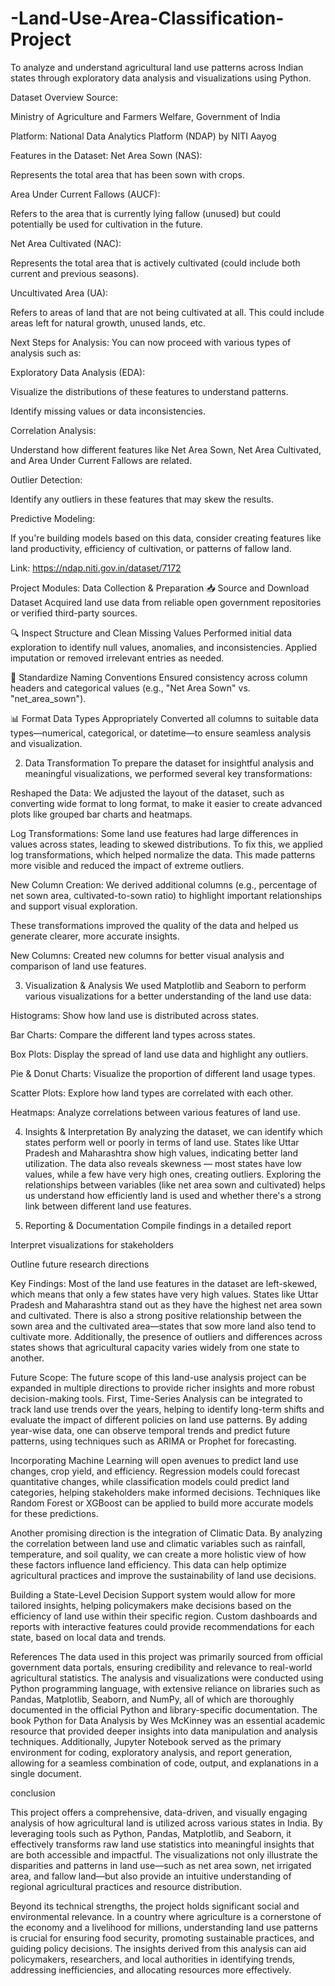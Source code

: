 # -Land-Use-Area-Classification-Project
To analyze and understand agricultural land use patterns across Indian states through exploratory data analysis and visualizations using Python.

 Dataset Overview
Source:

Ministry of Agriculture and Farmers Welfare, Government of India

Platform: National Data Analytics Platform (NDAP) by NITI Aayog

Features in the Dataset:
Net Area Sown (NAS):

Represents the total area that has been sown with crops.

Area Under Current Fallows (AUCF):

Refers to the area that is currently lying fallow (unused) but could potentially be used for cultivation in the future.

Net Area Cultivated (NAC):

Represents the total area that is actively cultivated (could include both current and previous seasons).

Uncultivated Area (UA):

Refers to areas of land that are not being cultivated at all. This could include areas left for natural growth, unused lands, etc.

Next Steps for Analysis:
You can now proceed with various types of analysis such as:

Exploratory Data Analysis (EDA):

Visualize the distributions of these features to understand patterns.

Identify missing values or data inconsistencies.

Correlation Analysis:

Understand how different features like Net Area Sown, Net Area Cultivated, and Area Under Current Fallows are related.

Outlier Detection:

Identify any outliers in these features that may skew the results.

Predictive Modeling:

If you're building models based on this data, consider creating features like land productivity, efficiency of cultivation, or patterns of fallow land.

Link: https://ndap.niti.gov.in/dataset/7172

 Project Modules:
  Data Collection & Preparation
📥 Source and Download Dataset
Acquired land use data from reliable open government repositories or verified third-party sources.

🔍 Inspect Structure and Clean Missing Values
Performed initial data exploration to identify null values, anomalies, and inconsistencies. Applied imputation or removed irrelevant entries as needed.

📝 Standardize Naming Conventions
Ensured consistency across column headers and categorical values (e.g., "Net Area Sown" vs. "net_area_sown").

📊 Format Data Types Appropriately
Converted all columns to suitable data types—numerical, categorical, or datetime—to ensure seamless analysis and visualization.


 2. Data Transformation
To prepare the dataset for insightful analysis and meaningful visualizations, we performed several key transformations:

Reshaped the Data:
We adjusted the layout of the dataset, such as converting wide format to long format, to make it easier to create advanced plots like grouped bar charts and heatmaps.

Log Transformations:
Some land use features had large differences in values across states, leading to skewed distributions. To fix this, we applied log transformations, which helped normalize the data. This made patterns more visible and reduced the impact of extreme outliers.

New Column Creation:
We derived additional columns (e.g., percentage of net sown area, cultivated-to-sown ratio) to highlight important relationships and support visual exploration.

These transformations improved the quality of the data and helped us generate clearer, more accurate insights.



New Columns: Created new columns for better visual analysis and comparison of land use features.

 3. Visualization & Analysis
We used Matplotlib and Seaborn to perform various visualizations for a better understanding of the land use data:

Histograms: Show how land use is distributed across states.

Bar Charts: Compare the different land types across states.

Box Plots: Display the spread of land use data and highlight any outliers.

Pie & Donut Charts: Visualize the proportion of different land usage types.

Scatter Plots: Explore how land types are correlated with each other.

Heatmaps: Analyze correlations between various features of land use.

 4. Insights & Interpretation
By analyzing the dataset, we can identify which states perform well or poorly in terms of land use. States like Uttar Pradesh and Maharashtra show high values, indicating better land utilization. The data also reveals skewness — most states have low values, while a few have very high ones, creating outliers. Exploring the relationships between variables (like net area sown and cultivated) helps us understand how efficiently land is used and whether there's a strong link between different land use features.











 5. Reporting & Documentation
Compile findings in a detailed report

Interpret visualizations for stakeholders

Outline future research directions

 Key Findings:
Most of the land use features in the dataset are left-skewed, which means that only a few states have very high values. States like Uttar Pradesh and Maharashtra stand out as they have the highest net area sown and cultivated. There is also a strong positive relationship between the sown area and the cultivated area—states that sow more land also tend to cultivate more. Additionally, the presence of outliers and differences across states shows that agricultural capacity varies widely from one state to another.



 Future Scope:
The future scope of this land-use analysis project can be expanded in multiple directions to provide richer insights and more robust decision-making tools. First, Time-Series Analysis can be integrated to track land use trends over the years, helping to identify long-term shifts and evaluate the impact of different policies on land use patterns. By adding year-wise data, one can observe temporal trends and predict future patterns, using techniques such as ARIMA or Prophet for forecasting.

Incorporating Machine Learning will open avenues to predict land use changes, crop yield, and efficiency. Regression models could forecast quantitative changes, while classification models could predict land categories, helping stakeholders make informed decisions. Techniques like Random Forest or XGBoost can be applied to build more accurate models for these predictions.

Another promising direction is the integration of Climatic Data. By analyzing the correlation between land use and climatic variables such as rainfall, temperature, and soil quality, we can create a more holistic view of how these factors influence land efficiency. This data can help optimize agricultural practices and improve the sustainability of land use decisions.

Building a State-Level Decision Support system would allow for more tailored insights, helping policymakers make decisions based on the efficiency of land use within their specific region. Custom dashboards and reports with interactive features could provide recommendations for each state, based on local data and trends.


References
The data used in this project was primarily sourced from official government data portals, ensuring credibility and relevance to real-world agricultural statistics. The analysis and visualizations were conducted using Python programming language, with extensive reliance on libraries such as Pandas, Matplotlib, Seaborn, and NumPy, all of which are thoroughly documented in the official Python and library-specific documentation. The book Python for Data Analysis by Wes McKinney was an essential academic resource that provided deeper insights into data manipulation and analysis techniques. Additionally, Jupyter Notebook served as the primary environment for coding, exploratory analysis, and report generation, allowing for a seamless combination of code, output, and explanations in a single document.


conclusion

 This project offers a comprehensive, data-driven, and visually engaging analysis of how agricultural land is utilized across various states in India. By leveraging tools such as Python, Pandas, Matplotlib, and Seaborn, it effectively transforms raw land use statistics into meaningful insights that are both accessible and impactful. The visualizations not only illustrate the disparities and patterns in land use—such as net area sown, net irrigated area, and fallow land—but also provide an intuitive understanding of regional agricultural practices and resource distribution.

Beyond its technical strengths, the project holds significant social and environmental relevance. In a country where agriculture is a cornerstone of the economy and a livelihood for millions, understanding land use patterns is crucial for ensuring food security, promoting sustainable practices, and guiding policy decisions. The insights derived from this analysis can aid policymakers, researchers, and local authorities in identifying trends, addressing inefficiencies, and allocating resources more effectively.

